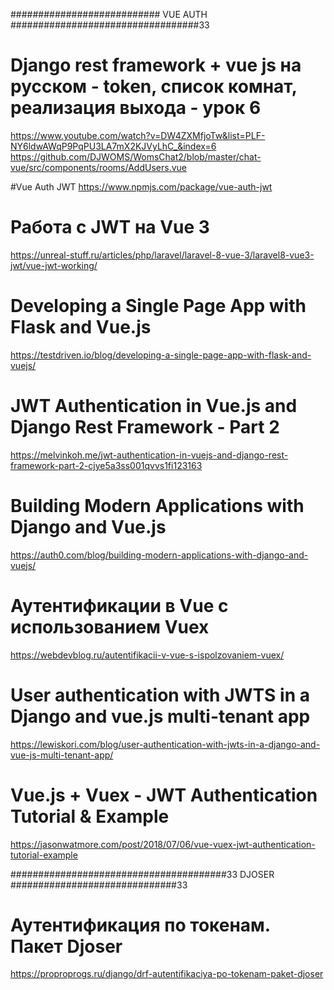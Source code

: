 
########################### VUE AUTH ##################################33

# Django rest framework + vue js на русском - token, список комнат, реализация выхода - урок 6
https://www.youtube.com/watch?v=DW4ZXMfjoTw&list=PLF-NY6ldwAWqP9PqPU3LA7mX2KJVyLhC_&index=6
https://github.com/DJWOMS/WomsChat2/blob/master/chat-vue/src/components/rooms/AddUsers.vue

#Vue Auth JWT
https://www.npmjs.com/package/vue-auth-jwt

# Работа с JWT на Vue 3
https://unreal-stuff.ru/articles/php/laravel/laravel-8-vue-3/laravel8-vue3-jwt/vue-jwt-working/

# Developing a Single Page App with Flask and Vue.js
https://testdriven.io/blog/developing-a-single-page-app-with-flask-and-vuejs/

# JWT Authentication in Vue.js and Django Rest Framework - Part 2
https://melvinkoh.me/jwt-authentication-in-vuejs-and-django-rest-framework-part-2-cjye5a3ss001qvvs1fi123163

# Building Modern Applications with Django and Vue.js
https://auth0.com/blog/building-modern-applications-with-django-and-vuejs/

# Аутентификации в Vue с использованием Vuex
https://webdevblog.ru/autentifikacii-v-vue-s-ispolzovaniem-vuex/

# User authentication with JWTS in a Django and vue.js multi-tenant app
https://lewiskori.com/blog/user-authentication-with-jwts-in-a-django-and-vue-js-multi-tenant-app/

# Vue.js + Vuex - JWT Authentication Tutorial & Example
https://jasonwatmore.com/post/2018/07/06/vue-vuex-jwt-authentication-tutorial-example

#######################################33 DJOSER ##############################33

# Аутентификация по токенам. Пакет Djoser
https://proproprogs.ru/django/drf-autentifikaciya-po-tokenam-paket-djoser